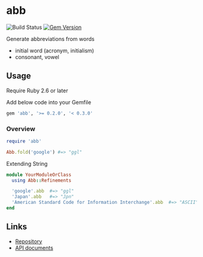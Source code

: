 # abb

![Build Status](https://github.com/kachick/abb/actions/workflows/test_behaviors.yml/badge.svg?branch=main)
[![Gem Version](https://badge.fury.io/rb/abb.png)](http://badge.fury.io/rb/abb)

Generate abbreviations from words

* initial word (acronym, initialism)
* consonant, vowel

## Usage

Require Ruby 2.6 or later

Add below code into your Gemfile

```ruby
gem 'abb', '>= 0.2.0', '< 0.3.0'
```

### Overview

```ruby
require 'abb'

Abb.fold('google') #=> "ggl"
```

Extending String

```ruby
module YourModuleOrClass
  using Abb::Refinements

  'google'.abb  #=> "ggl"
  'Japan'.abb   #=> "Jpn"
  'American Standard Code for Information Interchange'.abb  #=> "ASCII"
end
```

## Links

* [Repository](https://github.com/kachick/abb)
* [API documents](https://kachick.github.io/abb/)
